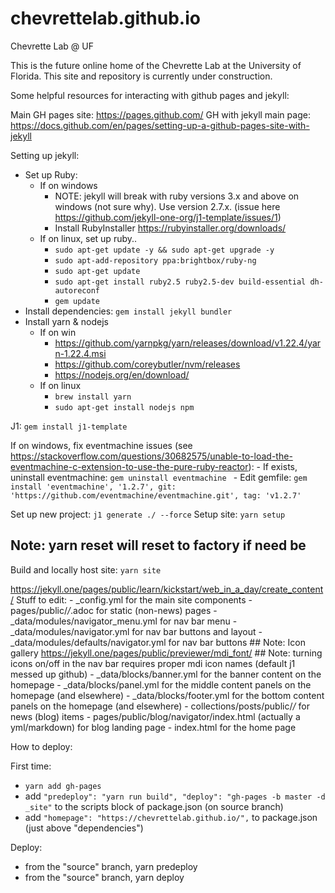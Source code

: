 # chevrettelab.github.io
Chevrette Lab @ UF

This is the future online home of the Chevrette Lab at the University of Florida. This site and repository is currently under construction.

Some helpful resources for interacting with github pages and jekyll:

Main GH pages site: https://pages.github.com/
GH with jekyll main page: https://docs.github.com/en/pages/setting-up-a-github-pages-site-with-jekyll


Setting up jekyll:
- Set up Ruby:
	- If on windows
		- NOTE: jekyll will break with ruby versions 3.x and above on windows (not sure why). Use version 2.7.x. (issue here https://github.com/jekyll-one-org/j1-template/issues/1)
		- Install RubyInstaller https://rubyinstaller.org/downloads/
	- If on linux, set up ruby..
		- `sudo apt-get update -y && sudo apt-get upgrade -y`
		- `sudo apt-add-repository ppa:brightbox/ruby-ng`
		- `sudo apt-get update`
		- `sudo apt-get install ruby2.5 ruby2.5-dev build-essential dh-autoreconf`
		- `gem update`
- Install dependencies: `gem install jekyll bundler`
- Install yarn & nodejs
	- If on win
		- https://github.com/yarnpkg/yarn/releases/download/v1.22.4/yarn-1.22.4.msi
		- https://github.com/coreybutler/nvm/releases
		- https://nodejs.org/en/download/
	- If on linux
		- `brew install yarn`
		- `sudo apt-get install nodejs npm`

J1: `gem install j1-template`

If on windows, fix eventmachine issues (see https://stackoverflow.com/questions/30682575/unable-to-load-the-eventmachine-c-extension-to-use-the-pure-ruby-reactor):
	- If exists, uninstall eventmachine: `gem uninstall eventmachine `
	- Edit gemfile: `gem install 'eventmachine', '1.2.7', git: 'https://github.com/eventmachine/eventmachine.git', tag: 'v1.2.7'`

Set up new project: `j1 generate ./ --force`
Setup site: `yarn setup`
## Note: yarn reset will reset to factory if need be
Build and locally host site: `yarn site`

https://jekyll.one/pages/public/learn/kickstart/web_in_a_day/create_content/
Stuff to edit:
	- _config.yml for the main site components
	- pages/public/*/*.adoc for static (non-news) pages
	- _data/modules/navigator_menu.yml for nav bar menu
	- _data/modules/navigator.yml for nav bar buttons and layout
	- _data/modules/defaults/navigator.yml for nav bar buttons
	## Note: Icon gallery https://jekyll.one/pages/public/previewer/mdi_font/
	## Note: turning icons on/off in the nav bar requires proper mdi icon names (default j1 messed up github)
	- _data/blocks/banner.yml for the banner content on the homepage
	- _data/blocks/panel.yml for the middle content panels on the homepage (and elsewhere)
	- _data/blocks/footer.yml for the bottom content panels on the homepage (and elsewhere)
	- collections/posts/public/*/* for news (blog) items
	- pages/public/blog/navigator/index.html (actually a yml/markdown) for blog landing page
	- index.html for the home page
	
How to deploy:

First time:
- `yarn add gh-pages`
- add `"predeploy": "yarn run build",
    "deploy": "gh-pages -b master -d _site"`
	to the scripts block of package.json (on source branch)
- add `"homepage": "https://chevrettelab.github.io/",`
	to package.json (just above "dependencies")
	
Deploy:
- from the "source" branch, yarn predeploy
- from the "source" branch, yarn deploy
